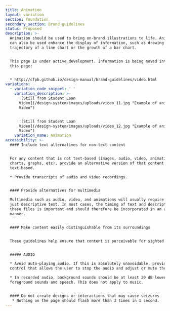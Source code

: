 ```yaml
---
title: Animation
layout: variation
section: foundation
secondary_section: Brand guidelines
status: Proposed
description: >-
  Animation should be used to bring on-brand illustrations to life. Animation
  can also be used enhance the display of information, such as drawing the
  trajectory of a line chart or the growth of a bar chart.


  This page is under active development. Information is being moved into it from
  this page:


  * http://cfpb.github.io/design-manual/brand-guidelines/video.html
variations:
  - variation_code_snippet: ' '
    variation_description: >-
      ![Still from Student Loan
      Video](/design-system/images/uploads/video_11.jpg "Example of animation in
      Video")


      ![Still from Student Loan
      Video](/design-system/images/uploads/video_12.jpg "Example of animation in
      Video")
    variation_name: Animation
accessibility: >-
  #### Include text alternatives for non-text content


  For any content that is not text-based (images, audio, video, animations,
  charts, graphs, etc), provide an alternative version of that content that is
  text-based.

  * Provide transcripts of audio and video recordings.


  #### Provide alternatives for multimedia

  Multimedia such as audio, video, and animations will usually require more than
  just descriptive text. In most cases, the timing of text and descriptions in
  these files is important and should therefore be incorporated in an accessible
  manner.


  #### Make content easily distinguishable from its surroundings


  These guidelines help ensure that content is perceivable for sighted users.


  ##### AUDIO

  * Avoid auto-playing audio. If this is absolutely unavoidable, provide a
  control that allows the user to stop the audio and adjust or mute the volume.

  * In recorded audio, background sounds should be at least 20 dB lower than
  foreground sounds and speech. This does not apply to music.


  #### Do not create designs or interactions that may cause seizures
   * Nothing on the page should flash more than 3 times in 1 second.
---
```

